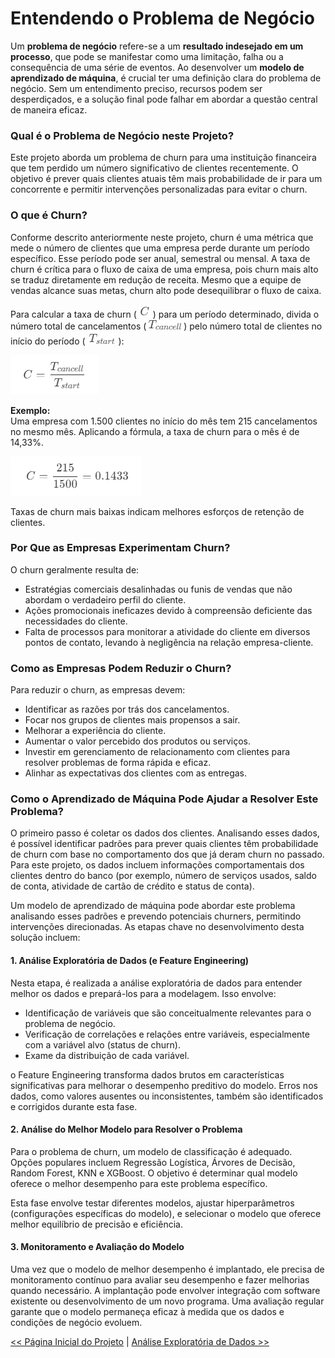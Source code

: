 
# Entendendo o Problema de Negócio  
Um **problema de negócio** refere-se a um **resultado indesejado em um processo**, que pode se manifestar como uma limitação, falha ou a consequência de uma série de eventos. Ao desenvolver um **modelo de aprendizado de máquina**, é crucial ter uma definição clara do problema de negócio. Sem um entendimento preciso, recursos podem ser desperdiçados, e a solução final pode falhar em abordar a questão central de maneira eficaz.  

### Qual é o Problema de Negócio neste Projeto?  
Este projeto aborda um problema de churn para uma instituição financeira que tem perdido um número significativo de clientes recentemente. O objetivo é prever quais clientes atuais têm mais probabilidade de ir para um concorrente e permitir intervenções personalizadas para evitar o churn.  

### O que é Churn?  
Conforme descrito anteriormente neste projeto, churn é uma métrica que mede o número de clientes que uma empresa perde durante um período específico. Esse período pode ser anual, semestral ou mensal. A taxa de churn é crítica para o fluxo de caixa de uma empresa, pois churn mais alto se traduz diretamente em redução de receita. Mesmo que a equipe de vendas alcance suas metas, churn alto pode desequilibrar o fluxo de caixa.  

Para calcular a taxa de churn ( ![](img/C.png) ) para um período determinado, divida o número total de cancelamentos ( ![](img/Tcancell.png) ) pelo número total de clientes no início do período ( ![](img/Tstart.png) ):

![](img/function.png)

**Exemplo:**  
Uma empresa com 1.500 clientes no início do mês tem 215 cancelamentos no mesmo mês. Aplicando a fórmula, a taxa de churn para o mês é de 14,33%.  

![](img/calc.png) 

Taxas de churn mais baixas indicam melhores esforços de retenção de clientes.  

### Por Que as Empresas Experimentam Churn?  
O churn geralmente resulta de:
- Estratégias comerciais desalinhadas ou funis de vendas que não abordam o verdadeiro perfil do cliente.
- Ações promocionais ineficazes devido à compreensão deficiente das necessidades do cliente.
- Falta de processos para monitorar a atividade do cliente em diversos pontos de contato, levando à negligência na relação empresa-cliente.  

### Como as Empresas Podem Reduzir o Churn?  
Para reduzir o churn, as empresas devem:
- Identificar as razões por trás dos cancelamentos.
- Focar nos grupos de clientes mais propensos a sair.
- Melhorar a experiência do cliente.
- Aumentar o valor percebido dos produtos ou serviços.
- Investir em gerenciamento de relacionamento com clientes para resolver problemas de forma rápida e eficaz.
- Alinhar as expectativas dos clientes com as entregas.  

### Como o Aprendizado de Máquina Pode Ajudar a Resolver Este Problema?  
O primeiro passo é coletar os dados dos clientes. Analisando esses dados, é possível identificar padrões para prever quais clientes têm probabilidade de churn com base no comportamento dos que já deram churn no passado. Para este projeto, os dados incluem informações comportamentais dos clientes dentro do banco (por exemplo, número de serviços usados, saldo de conta, atividade de cartão de crédito e status de conta).

Um modelo de aprendizado de máquina pode abordar este problema analisando esses padrões e prevendo potenciais churners, permitindo intervenções direcionadas. As etapas chave no desenvolvimento desta solução incluem:  

#### **1. Análise Exploratória de Dados (e Feature Engineering)**  
Nesta etapa, é realizada a análise exploratória de dados para entender melhor os dados e prepará-los para a modelagem. Isso envolve:
- Identificação de variáveis que são conceitualmente relevantes para o problema de negócio.
- Verificação de correlações e relações entre variáveis, especialmente com a variável alvo (status de churn).
- Exame da distribuição de cada variável.

o Feature Engineering transforma dados brutos em características significativas para melhorar o desempenho preditivo do modelo. Erros nos dados, como valores ausentes ou inconsistentes, também são identificados e corrigidos durante esta fase.  

#### **2. Análise do Melhor Modelo para Resolver o Problema**  
Para o problema de churn, um modelo de classificação é adequado. Opções populares incluem Regressão Logística, Árvores de Decisão, Random Forest, KNN e XGBoost. O objetivo é determinar qual modelo oferece o melhor desempenho para este problema específico.

Esta fase envolve testar diferentes modelos, ajustar hiperparâmetros (configurações específicas do modelo), e selecionar o modelo que oferece melhor equilíbrio de precisão e eficiência.

#### **3. Monitoramento e Avaliação do Modelo**  
Uma vez que o modelo de melhor desempenho é implantado, ele precisa de monitoramento contínuo para avaliar seu desempenho e fazer melhorias quando necessário. A implantação pode envolver integração com software existente ou desenvolvimento de um novo programa. Uma avaliação regular garante que o modelo permaneça eficaz à medida que os dados e condições de negócio evoluem.  

[<< Página Inicial do Projeto](README.md) | [Análise Exploratória de Dados >>](exploratory_analysis.ipynb)